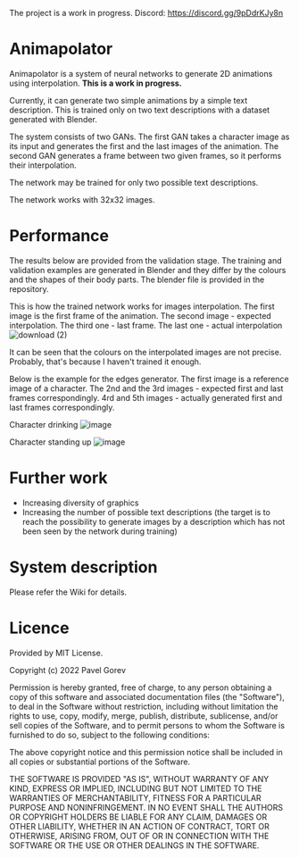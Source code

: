 The project is a work in progress. Discord: https://discord.gg/9pDdrKJy8n

# Animapolator

Animapolator is a system of neural networks to generate 2D animations using interpolation. **This is a work in progress.**

Currently, it can generate two simple animations by a simple text description. This is trained only on two text descriptions with a dataset generated with Blender. 

The system consists of two GANs. The first GAN takes a character image as its input and generates the first and the last images of the animation. The second GAN generates a frame between two given frames, so it performs their interpolation.

The network may be trained for only two possible text descriptions.

The network works with 32x32 images.

# Performance

The results below are provided from the validation stage. The training and validation examples are generated in Blender and they differ by the colours and the shapes of their body parts. The blender file is provided in the repository.

This is how the trained network works for images interpolation.
The first image is the first frame of the animation. The second image - expected interpolation. The third one - last frame. The last one - actual interpolation
![download (2)](https://user-images.githubusercontent.com/38492449/207952055-e24466d7-2f3f-4afc-b643-7646d9d201b0.png)

It can be seen that the colours on the interpolated images are not precise. Probably, that's because I haven't trained it enough.

Below is the example for the edges generator. The first image is a reference image of a character. The 2nd and the 3rd images - expected first and last frames correspondingly. 4rd and 5th images - actually generated first and last frames correspondingly.

Character drinking
![image](https://user-images.githubusercontent.com/38492449/207952883-2adc6690-d17d-46af-a4cc-ef465241c0f6.png)

Character standing up
![image](https://user-images.githubusercontent.com/38492449/207953235-db383314-559b-44af-89e2-1b57dd502d2b.png)

# Further work

* Increasing diversity of graphics
* Increasing the number of possible text descriptions (the target is to reach the possibility to generate images by a description which has not been seen by the network during training)

# System description

Please refer the Wiki for details.

# Licence

Provided by MIT License.

Copyright (c) 2022 Pavel Gorev

Permission is hereby granted, free of charge, to any person obtaining a copy
of this software and associated documentation files (the "Software"), to deal
in the Software without restriction, including without limitation the rights
to use, copy, modify, merge, publish, distribute, sublicense, and/or sell
copies of the Software, and to permit persons to whom the Software is
furnished to do so, subject to the following conditions:

The above copyright notice and this permission notice shall be included in all
copies or substantial portions of the Software.

THE SOFTWARE IS PROVIDED "AS IS", WITHOUT WARRANTY OF ANY KIND, EXPRESS OR
IMPLIED, INCLUDING BUT NOT LIMITED TO THE WARRANTIES OF MERCHANTABILITY,
FITNESS FOR A PARTICULAR PURPOSE AND NONINFRINGEMENT. IN NO EVENT SHALL THE
AUTHORS OR COPYRIGHT HOLDERS BE LIABLE FOR ANY CLAIM, DAMAGES OR OTHER
LIABILITY, WHETHER IN AN ACTION OF CONTRACT, TORT OR OTHERWISE, ARISING FROM,
OUT OF OR IN CONNECTION WITH THE SOFTWARE OR THE USE OR OTHER DEALINGS IN THE
SOFTWARE.
